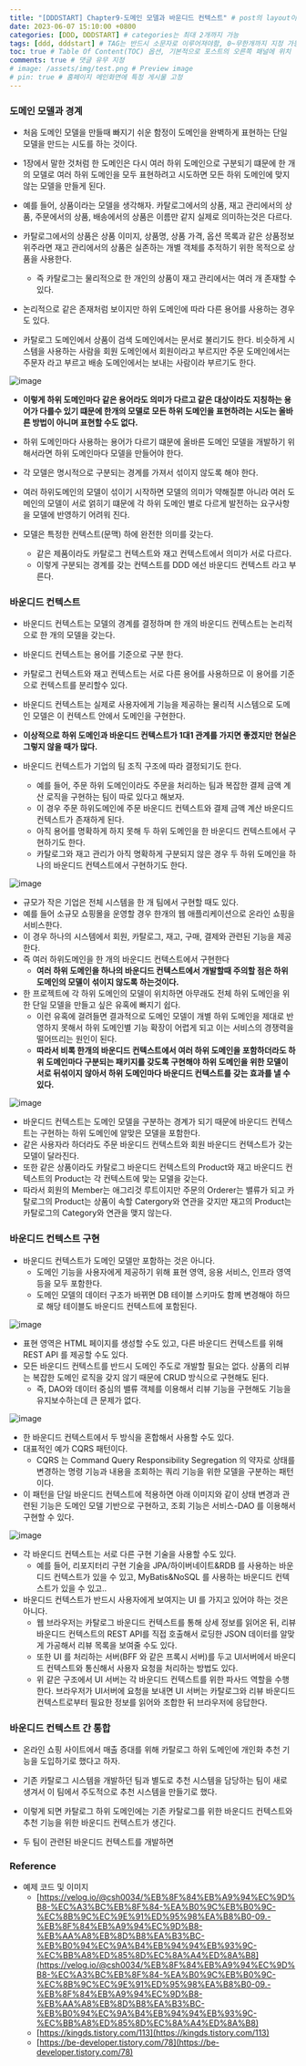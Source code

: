 ```yaml
---
title: "[DDDSTART] Chapter9-도메인 모델과 바운디드 컨텍스트" # post의 layout이 기본적으로 post로 설정되어있어서 Front Matter에 따로 layout변수를 만들어 주지 않아도 됨
date: 2023-06-07 15:10:00 +0800
categories: [DDD, DDDSTART] # categories는 최대 2개까지 가능
tags: [ddd, dddstart] # TAG는 반드시 소문자로 이루어져야함, 0~무한개까지 지정 가능
toc: true # Table Of Content(TOC) 옵션, 기본적으로 포스트의 오른쪽 패널에 위치
comments: true # 댓글 유무 지정
# image: /assets/img/test.png # Preview image
# pin: true # 홈페이지 메인화면에 특정 게시물 고정
---
```


### 도메인 모델과 경계
- 처음 도메인 모델을 만들때 빠지기 쉬운 함정이 도메인을 완벽하게 표현하는 단일 모델을 만드는 시도를 하는 것이다.
- 1장에서 말한 것처럼 한 도메인은 다시 여러 하위 도메인으로 구분되기 떄문에 한 개의 모델로 여러 하위 도메인을 모두 표현하려고 시도하면 모든 하위 도메인에 맞지 않는 모델을 만들게 된다.
 
- 예를 들어, 상품이라는 모델을 생각해자. 카탈로그에서의 상품, 재고 관리에서의 상품, 주문에서의 상품, 배송에서의 상품은 이름만 같지 실제로 의미하는것은 다르다.
- 카탈로그에서의 상품은 상품 이미지, 상품명, 상품 가격, 옵션 목록과 같은 상품정보 위주라면 재고 관리에서의 상품은 실존하는 개별 객체를 추적하기 위한 목적으로 상품을 사용한다.
  - 즉 카탈로그는 물리적으로 한 개인의 상품이 재고 관리에서는 여러 개 존재할 수 있다.

- 논리적으로 같은 존재처럼 보이지만 하위 도메인에 따라 다른 용어를 사용하는 경우도 있다.
- 카탈로그 도메인에서 상품이 검색 도메인에서는 문서로 불리기도 한다. 비슷하게 시스템을 사용하는 사람을 회원 도메인에서 회원이라고 부르지만 주문 도메인에서는 주문자 라고 부르고 배송 도메인에서는 보내는 사람이라 부르기도 한다.

![image](https://github.com/jeonyoungho/jeonyoungho.github.io/assets/44339530/78608ba5-a10d-4ad9-8cc3-f8ce7e3ef70d)

- <b>이렇게 하위 도메인마다 같은 용어라도 의미가 다르고 같은 대상이라도 지칭하는 용어가 다를수 있기 떄문에 한개의 모델로 모든 하위 도메인을 표현하려는 시도는 올바른 방법이 아니며 표현할 수도 없다.</b>
 
- 하위 도메인마다 사용하는 용어가 다르기 떄문에 올바른 도메인 모델을 개발하기 위해서라면 하위 도메인마다 모델을 만들어야 한다.
- 각 모델은 명시적으로 구분되는 경계를 가져서 섞이지 않도록 해야 한다.
- 여러 하위도메인의 모델이 섞이기 시작하면 모델의 의미가 약해질뿐 아니라 여러 도메인의 모델이 서로 얽히기 떄문에 각 하위 도메인 별로 다르게 발전하는 요구사항을 모델에 반영하기 어려워 진다.
 
- 모델은 특정한 컨텍스트(문맥) 하에 완전한 의미를 갖는다.
  - 같은 제품이라도 카탈로그 컨텍스트와 재고 컨텍스트에서 의미가 서로 다르다.
  - 이렇게 구분되는 경계를 갖는 컨텍스트를 DDD 에선 바운디드 컨텍스트 라고 부른다.

### 바운디드 컨텍스트
- 바운디드 컨텍스트는 모델의 경계를 결정하며 한 개의 바운디드 컨텍스트는 논리적으로 한 개의 모델을 갖는다.
- 바운디드 컨텍스트는 용어를 기준으로 구분 한다.
- 카탈로그 컨텍스트와 재고 컨텍스트는 서로 다른 용어를 사용하므로 이 용어를 기준으로 컨텍스트를 분리할수 있다.
- 바운디드 컨텍스트는 실제로 사용자에게 기능을 제공하는 물리적 시스템으로 도메인 모델은 이 컨텍스트 안에서 도메인을 구현한다.
 
- <b>이상적으로 하위 도메인과 바운디드 컨텍스트가 1대1 관계를 가지면 좋겠지만 현실은 그렇지 않을 때가 많다.</b>
- 바운디드 컨텍스트가 기업의 팀 조직 구조에 따라 결정되기도 한다.
  - 예를 들어, 주문 하위 도메인이라도 주문을 처리하는 팀과 복잡한 결제 금액 계산 로직을 구현하는 팀이 따로 있다고 해보자. 
  - 이 경우 주문 하위도메인에 주문 바운디드 컨텍스트와 결제 금액 계산 바운디드 컨텍스트가 존재하게 된다.
  - 아직 용어를 명확하게 하지 못해 두 하위 도메인을 한 바운디드 컨텍스트에서 구현하기도 한다.
  - 카탈로그와 재고 관리가 아직 명확하게 구분되지 않은 경우 두 하위 도메인을 하나의 바운디드 컨텍스트에서 구현하기도 한다.

![image](https://github.com/jeonyoungho/jeonyoungho.github.io/assets/44339530/b971ff7c-fa56-41b6-ac15-0fa8b71b7341)

- 규모가 작은 기업은 전체 시스템을 한 개 팀에서 구현할 때도 있다.
- 예를 들어 소규모 쇼핑몰을 운영할 경우 한개의 웹 애플리케이션으로 온라인 쇼핑을 서비스한다.
- 이 경우 하나의 시스템에서 회원, 카탈로그, 재고, 구매, 결제와 관련된 기능을 제공 한다. 
- 즉 여러 하위도메인을 한 개의 바운디드 컨텍스트에서 구현한다
  - <b>여러 하위 도메인을 하나의 바운디드 컨텍스트에서 개발할때 주의할 점은 하위 도메인의 모델이 섞이지 않도록 하는것이다.</b>
- 한 프로젝트에 각 하위 도메인의 모델이 위치하면 아무래도 전체 하위 도메인을 위한 단일 모델을 만들고 싶은 유혹에 빠지기 쉽다.
  - 이런 유혹에 걸려들면 결과적으로 도메인 모델이 개별 하위 도메인을 제대로 반영하지 못해서 하위 도메인별 기능 확장이 어렵게 되고 이는 서비스의 경쟁력을 떨어뜨리는 원인이 된다.
  - <b>따라서 비록 한개의 바운디드 컨텍스트에서 여러 하위 도메인을 포함하더라도 하위 도메인마다 구분되는 패키지를 갖도록 구현해야 하위 도메인을 위한 모델이 서로 뒤섞이지 않아서 하위 도메인마다 바운디드 컨텍스트를 갖는 효과를 낼 수 있다.</b>

![image](https://github.com/jeonyoungho/jeonyoungho.github.io/assets/44339530/0ecfe5c9-c010-4ba8-9d57-8c75ab8ea557)

- 바운디드 컨텍스트는 도메인 모델을 구분하는 경계가 되기 때문에 바운디드 컨텍스트는 구현하는 하위 도메인에 알맞은 모델을 포함한다.
- 같은 사용자라 하더라도 주문 바운디드 컨텍스트와 회원 바운디드 컨텍스트가 갖는 모델이 달라진다.
- 또한 같은 상품이라도 카탈로그 바운디드 컨텍스트의 Product와 재고 바운디드 컨텍스트의 Product는 각 컨텍스트에 맞는 모델을 갖는다.
- 따라서 회원의 Member는 애그리것 루트이지만 주문의 Orderer는 밸류가 되고 카탈로그의 Product는 상품이 속할 Catergory와 연관을 갖지만 재고의 Product는 카탈로그의 Category와 연관을 맺지 않는다.

### 바운디드 컨텍스트 구현
- 바운디드 컨텍스트가 도메인 모델만 포함하는 것은 아니다.
  - 도메인 기능을 사용자에게 제공하기 위해 표현 영역, 응용 서비스, 인프라 영역 등을 모두 포함한다.
  - 도메인 모델의 데이터 구조가 바뀌면 DB 테이블 스키마도 함께 변경해야 하므로 해당 테이블도 바운디드 컨텍스트에 포함된다.

![image](https://github.com/jeonyoungho/jeonyoungho.github.io/assets/44339530/68841e83-e2cc-4c33-8dc0-70822ff84def)

- 표현 영역은 HTML 페이지를 생성할 수도 있고, 다른 바운디드 컨텍스트를 위해 REST API 를 제공할 수도 있다.
- 모든 바운디드 컨텍스트를 반드시 도메인 주도로 개발할 필요는 없다. 상품의 리뷰는 복잡한 도메인 로직을 갖지 않기 때문에 CRUD 방식으로 구현해도 된다.
  - 즉, DAO와 데이터 중심의 밸류 객체를 이용해서 리뷰 기능을 구현해도 기능을 유지보수하는데 큰 문제가 없다.

![image](https://github.com/jeonyoungho/jeonyoungho.github.io/assets/44339530/96730af4-3e6d-4133-9a2d-0eb8aff18906)

- 한 바운디드 컨텍스트에서 두 방식을 혼합해서 사용할 수도 있다.
- 대표적인 예가 CQRS 패턴이다.
  - CQRS 는 Command Query Responsibility Segregation 의 약자로 상태를 변경하는 명령 기능과 내용을 조회하는 쿼리 기능을 위한 모델을 구분하는 패턴이다.
- 이 패턴을 단일 바운디드 컨텍스트에 적용하면 아래 이미지와 같이 상태 변경과 관련된 기능은 도메인 모델 기반으로 구현하고, 조회 기능은 서비스-DAO 를 이용해서 구현할 수 있다.

![image](https://github.com/jeonyoungho/jeonyoungho.github.io/assets/44339530/c8191604-1497-431b-932d-a279dba8b607)

- 각 바운디드 컨텍스트는 서로 다른 구현 기술을 사용할 수도 있다.
  - 예를 들어, 리포지터리 구현 기술을 JPA/하이버네이트&RDB 를 사용하는 바운디드 컨텍스트가 있을 수 있고, MyBatis&NoSQL 를 사용하는 바운디드 컨텍스트가 있을 수 있고..
- 바운디드 컨텍스트가 반드시 사용자에게 보여지는 UI 를 가지고 있어야 하는 것은 아니다.
  - 웹 브라우저는 카탈로그 바운디드 컨텍스트를 통해 상세 정보를 읽어온 뒤, 리뷰 바운디드 컨텍스트의 REST API를 직접 호출해서 로딩한 JSON 데이터를 알맞게 가공해서 리뷰 목록을 보여줄 수도 있다.
  - 또한 UI 를 처리하는 서버(BFF 와 같은 프록시 서버)를 두고 UI서버에서 바운디드 컨텍스트와 통신해서 사용자 요청을 처리하는 방법도 있다.
  - 위 같은 구조에서 UI 서버는 각 바운디드 컨텍스트를 위한 파사드 역할을 수행한다. 브라우저가 UI서버에 요청을 보내면 UI 서버는 카탈로그와 리뷰 바운디드 컨텍스트로부터 필요한 정보를 읽어와 조합한 뒤 브라우저에 응답한다.

### 바운디드 컨텍스트 간 통합
- 온라인 쇼핑 사이트에서 매출 증대를 위해 카탈로그 하위 도메인에 개인화 추천 기능을 도입하기로 했다고 하자.
- 기존 카탈로그 시스템을 개발하던 팀과 별도로 추천 시스템을 담당하는 팀이 새로 생겨서 이 팀에서 주도적으로 추천 시스템을 만들기로 했다.
- 이렇게 되면 카탈로그 하위 도메인에는 기존 카탈로그를 위한 바운디드 컨텍스트와 추천 기능을 위한 바운디드 컨텍스트가 생긴다.

- 두 팀이 관련된 바운디드 컨텍스트를 개발하면


### Reference
- 예제 코드 및 이미지
  - [https://velog.io/@csh0034/%EB%8F%84%EB%A9%94%EC%9D%B8-%EC%A3%BC%EB%8F%84-%EA%B0%9C%EB%B0%9C-%EC%8B%9C%EC%9E%91%ED%95%98%EA%B8%B0-09.-%EB%8F%84%EB%A9%94%EC%9D%B8-%EB%AA%A8%EB%8D%B8%EA%B3%BC-%EB%B0%94%EC%9A%B4%EB%94%94%EB%93%9C-%EC%BB%A8%ED%85%8D%EC%8A%A4%ED%8A%B8](https://velog.io/@csh0034/%EB%8F%84%EB%A9%94%EC%9D%B8-%EC%A3%BC%EB%8F%84-%EA%B0%9C%EB%B0%9C-%EC%8B%9C%EC%9E%91%ED%95%98%EA%B8%B0-09.-%EB%8F%84%EB%A9%94%EC%9D%B8-%EB%AA%A8%EB%8D%B8%EA%B3%BC-%EB%B0%94%EC%9A%B4%EB%94%94%EB%93%9C-%EC%BB%A8%ED%85%8D%EC%8A%A4%ED%8A%B8)
  - [https://kingds.tistory.com/113](https://kingds.tistory.com/113)
  - [https://be-developer.tistory.com/78](https://be-developer.tistory.com/78)